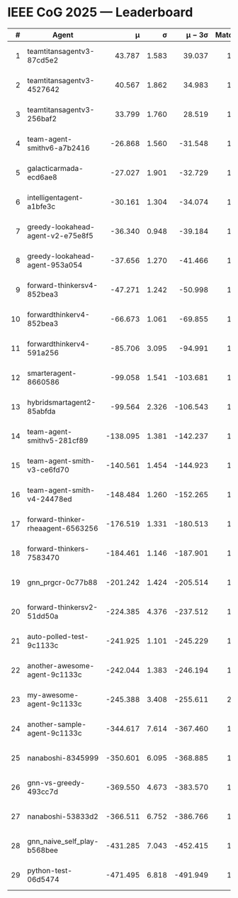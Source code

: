 # IEEE CoG 2025 — Leaderboard

| # | Agent | μ | σ | μ − 3σ | Matches | Updated |
|---:|---|---:|---:|---:|---:|---|
| 1 | teamtitansagentv3-87cd5e2 | 43.787 | 1.583 | 39.037 | 1652 | 2025-08-18 01:10 |
| 2 | teamtitansagentv3-4527642 | 40.567 | 1.862 | 34.983 | 1820 | 2025-08-18 01:10 |
| 3 | teamtitansagentv3-256baf2 | 33.799 | 1.760 | 28.519 | 1752 | 2025-08-18 01:10 |
| 4 | team-agent-smithv6-a7b2416 | -26.868 | 1.560 | -31.548 | 1600 | 2025-08-18 01:10 |
| 5 | galacticarmada-ecd6ae8 | -27.027 | 1.901 | -32.729 | 1920 | 2025-08-18 01:10 |
| 6 | intelligentagent-a1bfe3c | -30.161 | 1.304 | -34.074 | 1369 | 2025-08-18 01:10 |
| 7 | greedy-lookahead-agent-v2-e75e8f5 | -36.340 | 0.948 | -39.184 | 1916 | 2025-08-18 01:10 |
| 8 | greedy-lookahead-agent-953a054 | -37.656 | 1.270 | -41.466 | 1756 | 2025-08-18 01:10 |
| 9 | forward-thinkersv4-852bea3 | -47.271 | 1.242 | -50.998 | 1246 | 2025-08-18 01:10 |
| 10 | forwardthinkerv4-852bea3 | -66.673 | 1.061 | -69.855 | 1218 | 2025-08-18 01:10 |
| 11 | forwardthinkerv4-591a256 | -85.706 | 3.095 | -94.991 | 1610 | 2025-08-18 01:10 |
| 12 | smarteragent-8660586 | -99.058 | 1.541 | -103.681 | 1461 | 2025-08-18 01:10 |
| 13 | hybridsmartagent2-85abfda | -99.564 | 2.326 | -106.543 | 1692 | 2025-08-18 01:10 |
| 14 | team-agent-smithv5-281cf89 | -138.095 | 1.381 | -142.237 | 1800 | 2025-08-18 01:10 |
| 15 | team-agent-smith-v3-ce6fd70 | -140.561 | 1.454 | -144.923 | 1840 | 2025-08-18 01:10 |
| 16 | team-agent-smith-v4-24478ed | -148.484 | 1.260 | -152.265 | 1740 | 2025-08-18 01:10 |
| 17 | forward-thinker-rheaagent-6563256 | -176.519 | 1.331 | -180.513 | 1716 | 2025-08-18 01:10 |
| 18 | forward-thinkers-7583470 | -184.461 | 1.146 | -187.901 | 1360 | 2025-08-18 01:10 |
| 19 | gnn_prgcr-0c77b88 | -201.242 | 1.424 | -205.514 | 1590 | 2025-08-18 01:10 |
| 20 | forward-thinkersv2-51dd50a | -224.385 | 4.376 | -237.512 | 1596 | 2025-08-18 01:10 |
| 21 | auto-polled-test-9c1133c | -241.925 | 1.101 | -245.229 | 1460 | 2025-08-18 01:10 |
| 22 | another-awesome-agent-9c1133c | -242.044 | 1.383 | -246.194 | 1740 | 2025-08-18 01:10 |
| 23 | my-awesome-agent-9c1133c | -245.388 | 3.408 | -255.611 | 2040 | 2025-08-18 01:10 |
| 24 | another-sample-agent-9c1133c | -344.617 | 7.614 | -367.460 | 1620 | 2025-08-18 01:10 |
| 25 | nanaboshi-8345999 | -350.601 | 6.095 | -368.885 | 1600 | 2025-08-18 01:10 |
| 26 | gnn-vs-greedy-493cc7d | -369.550 | 4.673 | -383.570 | 1460 | 2025-08-18 01:10 |
| 27 | nanaboshi-53833d2 | -366.511 | 6.752 | -386.766 | 1420 | 2025-08-18 01:10 |
| 28 | gnn_naive_self_play-b568bee | -431.285 | 7.043 | -452.415 | 1520 | 2025-08-18 01:10 |
| 29 | python-test-06d5474 | -471.495 | 6.818 | -491.949 | 1390 | 2025-08-18 01:10 |
